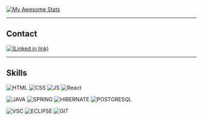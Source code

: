[![My Awesome Stats](https://awesome-github-stats.azurewebsites.net/user-stats/Sarah-Katz?cardType=level&theme=vision-friendly-dark&preferLogin=false)](https://git.io/awesome-stats-card)
___
## Contact
[![(Linked in link)](https://img.shields.io/badge/LinkedIn-0077B5?style=for-the-badge&logo=linkedin&logoColor=white)](https://www.linkedin.com/in/sarah-katz-dev/)
___
## Skills
![HTML](https://img.shields.io/badge/HTML5-E34F26?style=for-the-badge&logo=html5&logoColor=white)
![CSS](https://img.shields.io/badge/CSS3-1572B6?style=for-the-badge&logo=css3&logoColor=white)
![JS](https://img.shields.io/badge/JavaScript-323330?style=for-the-badge&logo=javascript&logoColor=F7DF1E)
![React](https://img.shields.io/badge/React-20232A?style=for-the-badge&logo=react&logoColor=61DAFB)

![JAVA](https://img.shields.io/badge/Java-ED8B00?style=for-the-badge&logo=java&logoColor=white)
![SPRING](https://img.shields.io/badge/Spring-6DB33F?style=for-the-badge&logo=spring&logoColor=white)
![HIBERNATE](https://img.shields.io/badge/Hibernate-59666C?style=for-the-badge&logo=Hibernate&logoColor=white)
![POSTGRESQL](https://img.shields.io/badge/PostgreSQL-316192?style=for-the-badge&logo=postgresql&logoColor=white)

![VSC](https://img.shields.io/badge/Visual_Studio_Code-0078D4?style=for-the-badge&logo=visual%20studio%20code&logoColor=white)
![ECLIPSE](https://img.shields.io/badge/Eclipse-2C2255?style=for-the-badge&logo=eclipse&logoColor=white)
![GIT](https://img.shields.io/badge/GIT-E44C30?style=for-the-badge&logo=git&logoColor=white)
 
